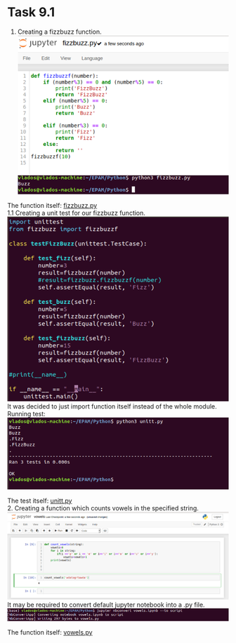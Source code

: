 # Task 9.1
1. Creating a fizzbuzz function.  
![screen](./screenshots/1.png)  
![screen](./screenshots/1_1.png)  

The function itself: [fizzbuzz.py](./fizzbuzz.py)  
1.1 Creating a unit test for our fizzbuzz function.  
![screen](./screenshots/1_test.png)  
It was decided to just import function itself instead of the whole module.  
Running test:  
![screen](./screenshots/1_test_1.png)  

The test itself: [unitt.py](./unitt.py)  
2. Creating a function which counts vowels in the specified string.  
![screen](./screenshots/2_1.png)  
It may be required to convert default jupyter notebook into a .py file.  
![screen](./screenshots/convert.png)  

The function itself: [vowels.py](./vowels.py)  
